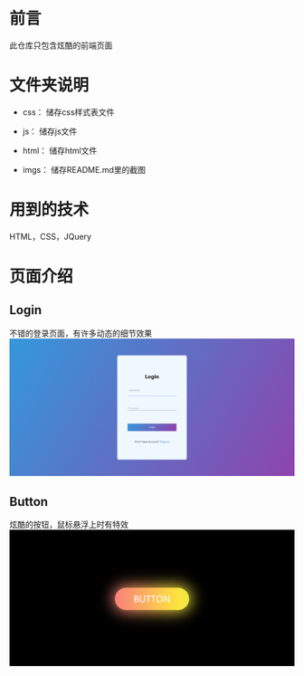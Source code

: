 # 前言
此仓库只包含炫酷的前端页面
# 文件夹说明
* css：
储存css样式表文件

* js：
储存js文件

* html：
储存html文件

* imgs：
储存README.md里的截图

# 用到的技术
HTML，CSS，JQuery

# 页面介绍
## Login
不错的登录页面，有许多动态的细节效果
![Login](imgs\\Login.png)
## Button
炫酷的按钮，鼠标悬浮上时有特效
![Button](imgs\\Button.png)